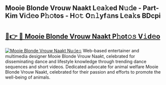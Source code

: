 ## Mooie Blonde Vrouw Naakt L𝚎a𝚔ed N𝚞𝚍e - Part-Kim Vi𝚍𝚎o P𝚑𝚘tos - H𝚘𝚝 O𝚗𝚕yf𝚊ns L𝚎a𝚔s BDcpi

# <h2><a href="http://kfan7c.oniu.top/?m=Mooie+Blonde+Vrouw+Naakt">🔗👉 🔴 Mooie Blonde Vrouw Naakt P𝚑ot𝚘𝚜 V𝚒d𝚎o</a></h2>

[![Mooie Blonde Vrouw Naakt Nu𝚍e𝚜](https://i.imgur.com/0qMVB7G.gif)](http://kfan7c.oniu.top/?m=Mooie+Blonde+Vrouw+Naakt)
Web-based entertainer and multimedia designer Mooie Blonde Vrouw Naakt, celebrated for disseminating dance and lifestyle knowledge through trending dance sequences and short videos. Dedicated advocate for animal welfare Mooie Blonde Vrouw Naakt, celebrated for their passion and efforts to promote the well-being of animals.  
